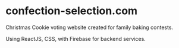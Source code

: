 # confection-selection.com

Christmas Cookie voting website created for family baking contests.

Using ReactJS, CSS, with Firebase for backend services.
